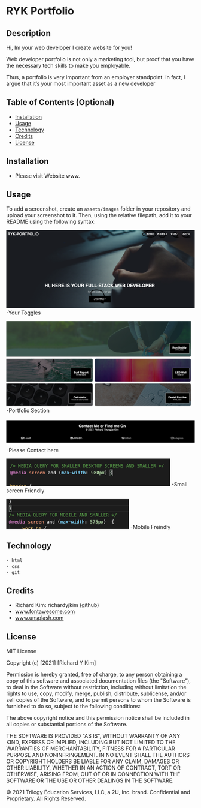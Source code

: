 # RYK Portfolio

## Description 

Hi, Im your web developer
I create website for you!

Web developer portfolio is not only a marketing tool, but proof that you have the necessary tech skills to make you employable.

Thus, a portfolio is very important from an employer standpoint. In fact, I argue that it’s your most important asset as a new developer

## Table of Contents (Optional)


* [Installation](#installation)
* [Usage](#usage)
* [Technology](#technology)
* [Credits](#credits)
* [License](#license)


## Installation

- Please visit Website www.


## Usage 

To add a screenshot, create an `assets/images` folder in your repository and upload your screenshot to it. Then, using the relative filepath, add it to your README using the following syntax:



![alt text](./assets/screenshot/ss1.png)
-Your Toggles

![alt text](./assets/screenshot/ss2.png)
-Portfolio Section

![alt text](./assets/screenshot/ss3.png)
-Please Contact here

![alt text](./assets/screenshot/ss4.png)
-Small screen Friendly

![alt text](./assets/screenshot/ss5.png)
-Mobile Freindly

## Technology
    - html
    - css
    - git

## Credits

 - Richard Kim: richardyjkim (github)
 - www.fontawesome.com
 - www.unsplash.com


## License

MIT License

Copyright (c) [2021] [Richard Y Kim]

Permission is hereby granted, free of charge, to any person obtaining a copy
of this software and associated documentation files (the "Software"), to deal
in the Software without restriction, including without limitation the rights
to use, copy, modify, merge, publish, distribute, sublicense, and/or sell
copies of the Software, and to permit persons to whom the Software is
furnished to do so, subject to the following conditions:

The above copyright notice and this permission notice shall be included in all
copies or substantial portions of the Software.

THE SOFTWARE IS PROVIDED "AS IS", WITHOUT WARRANTY OF ANY KIND, EXPRESS OR
IMPLIED, INCLUDING BUT NOT LIMITED TO THE WARRANTIES OF MERCHANTABILITY,
FITNESS FOR A PARTICULAR PURPOSE AND NONINFRINGEMENT. IN NO EVENT SHALL THE
AUTHORS OR COPYRIGHT HOLDERS BE LIABLE FOR ANY CLAIM, DAMAGES OR OTHER
LIABILITY, WHETHER IN AN ACTION OF CONTRACT, TORT OR OTHERWISE, ARISING FROM,
OUT OF OR IN CONNECTION WITH THE SOFTWARE OR THE USE OR OTHER DEALINGS IN THE
SOFTWARE.

© 2021 Trilogy Education Services, LLC, a 2U, Inc. brand. Confidential and Proprietary. All Rights Reserved.
